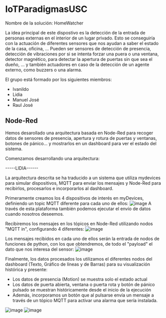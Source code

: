 # IoTParadigmasUSC

Nombre de la solución: HomeWatcher

La idea principal de este dispostivo es la detección de la entrada de personas externas en el interior de un lugar privado. Esto se conseguiría con la actuación de diferentes sensores que nos ayudan a saber el estado de la casa, oficina, ... Pueden ser sensores de detección de presencia, detección de vibraciones por si se intenta forzar una puera o una ventana, detector magnético, para detectar la apertura de puertas sin que sea el dueño, ... y también actuadores en caso de la detección de un agente externo, como buzzers o una alarma.

El grupo está formado por los siguientes miembros:
- Ivanildo 
- Lidia 
- Manuel José
- Raul José


## Node-Red

Hemos desarollado una arquitectura basada en Node-Red para recoger datos de sensores de presencia, apertura y rotura de puertas y ventanas, botones de pánico... y mostrarlos en un dashboard para ver el estado del sistema. 

Comenzamos desarrollando una arquitectura:

-----LIDIA------

La arquitectura descrita se ha traducido a un sistema que utiliza mydevices para simular dispositivos, MQTT para enviar los mensajes y Node-Red para recibirlos, procesarlos e incorporarlos al dashboard. 

Primeramente creamos los 4 dispositivos de interés en myDevices, definiendo un topic MQTT diferente para cada uno de ellos:
![image](https://github.com/user-attachments/assets/75ed8d18-f365-4e1b-bd53-147de5e8a31d)
A través de esta plataforma también podemos ejecutar el envío de datos cuando nosotros deseemos. 

Recibiremos los mensajes en los tópicos en Node-Red utilizando nodos "MQTT in", configurando 4 diferentes:
![image](https://github.com/user-attachments/assets/6b77c5e2-ebe4-442f-b9b5-ead17b5ba6cd)

Los mensajes recibidos en cada uno de ellos serán la entrada de nodos de funciones de python, con los que obtendremos, de todo el "payload" el dato que nos interesa del sensor:
![image](https://github.com/user-attachments/assets/afa37959-aea7-4abf-8b89-7284f29e9a87)

Finalmente, los datos procesados los utilizamos el diferentes nodos del dashboard (Texto, Gráfico de líneas y de Barras) para su visualización histórica y presente:
- Los datos de presencia (Motion) se muestra solo el estado actual
- Los datos de puerta abierta, ventana o puerta rota y botón de pánico pulsado se muestran históricamente desde el inicio de la ejecución
- Además, incorporamos un botón que al pulsarse envía un mensaje a través de un tópico MQTT para activar una alarma que sería instalada.

![image](https://github.com/user-attachments/assets/8c417883-2338-4864-9b3c-ff37e2db9ca1)
![image](https://github.com/user-attachments/assets/f6c4b98e-019a-47d2-991d-96ba2c46a7e3)




